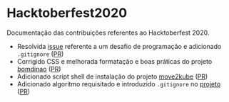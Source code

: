 # Hacktoberfest2020
Documentação das contribuições referentes ao Hacktoberfest 2020.

 - Resolvida [issue](https://github.com/mahakmandlecha/LeetCoding-Challenge/issues/16) referente a um desafio de programação e adicionado `.gitignore` ([PR](https://github.com/mahakmandlecha/LeetCoding-Challenge/pull/20))
- Corrigido CSS e melhorada formatação e boas práticas do projeto [bomdinao](https://github.com/felipesabino/bomdianao) ([PR](https://github.com/felipesabino/bomdianao/pull/4))
- Adicionado script shell de instalação do projeto [move2kube](https://github.com/konveyor/move2kube) ([PR](https://github.com/konveyor/move2kube/pull/24))
- Adicionado algoritmo requisitado e introduzido `.gitignore` no [projeto](https://github.com/mahakmandlecha/LeetCoding-Challenge) ([PR](https://github.com/mahakmandlecha/LeetCoding-Challenge/pull/20))
